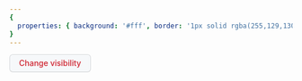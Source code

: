 ```yaml
---
{
  properties: { background: '#fff', border: '1px solid rgba(255,129,130,0.4)', borderRadius: '6px' }
}
---
```


<a class="btn">Change visibility</a>

<style>
  .btn:hover {
    color: #ffffff;
    background-color: #a40e26;
    border-color: rgba(27,31,36,0.15);
    box-shadow: 0 1px 0 rgba(27, 31, 36, 0.1), inset 0 1px 0 rgba(255, 255, 255, 0.03);
  }

  .btn {
    transition: 0.2s cubic-bezier(0.3, 0, 0.5, 1);
    transition-property: all;
    transition-property: color, background-color, border-color;

    position: relative;
    display: inline-block;
    padding: 5px 16px;
    font-size: 14px;
    font-weight: 500;
    line-height: 20px;
    white-space: nowrap;
    vertical-align: middle;
    cursor: pointer;
    -webkit-user-select: none;
    user-select: none;
    border: 1px solid;
    border-top-color: currentcolor;
    border-right-color: currentcolor;
    border-bottom-color: currentcolor;
    border-left-color: currentcolor;
    border-radius: 6px;
    -webkit-appearance: none;
    -moz-appearance: none;
    appearance: none;
    text-decoration: none;

    font-family: -apple-system, BlinkMacSystemFont, 'Segoe UI', Helvetica, Arial, sans-serif,
      'Apple Color Emoji', 'Segoe UI Emoji';

    color: #cf222e;
    background-color: #f6f8fa;
    border-color: rgba(27,31,36,0.15);
    box-shadow: 0 1px 0 rgba(27, 31, 36, 0.04), inset 0 1px 0 rgba(255, 255, 255, 0.25);
  }
</style>
